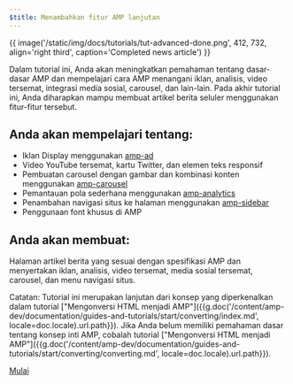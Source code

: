 ```yaml
---
$title: Menambahkan fitur AMP lanjutan
---
```


{{ image('/static/img/docs/tutorials/tut-advanced-done.png', 412, 732, align='right third', caption='Completed news article') }}

Dalam tutorial ini, Anda akan meningkatkan pemahaman tentang dasar-dasar AMP dan mempelajari cara AMP menangani iklan, analisis, video tersemat, integrasi media sosial, carousel, dan lain-lain. Pada akhir tutorial ini, Anda diharapkan mampu membuat artikel berita seluler menggunakan fitur-fitur tersebut.

## Anda akan mempelajari tentang:

- Iklan Display menggunakan [amp-ad](/id/docs/reference/components/amp-ad.html)
- Video YouTube tersemat, kartu Twitter, dan elemen teks responsif
- Pembuatan carousel dengan gambar dan kombinasi konten menggunakan [amp-carousel](/id/docs/reference/components/amp-carousel.html)
- Pemantauan pola sederhana menggunakan [amp-analytics](/id/docs/reference/components/amp-analytics.html)
- Penambahan navigasi situs ke halaman menggunakan [amp-sidebar](/id/docs/reference/components/amp-sidebar.html)
- Penggunaan font khusus di AMP

## Anda akan membuat:

Halaman artikel berita yang sesuai dengan spesifikasi AMP dan menyertakan iklan, analisis, video tersemat, media sosial tersemat, carousel, dan menu navigasi situs.

Catatan: Tutorial ini merupakan lanjutan dari konsep yang diperkenalkan dalam tutorial ["Mengonversi HTML menjadi AMP"]({{g.doc('/content/amp-dev/documentation/guides-and-tutorials/start/converting/index.md', locale=doc.locale).url.path}}). Jika Anda belum memiliki pemahaman dasar tentang konsep inti AMP, cobalah tutorial ["Mengonversi HTML menjadi AMP"]({{g.doc('/content/amp-dev/documentation/guides-and-tutorials/start/converting/converting.md', locale=doc.locale).url.path}}).

<div class="start-button">
<a class="button" href="{{g.doc('/content/docs/fundamentals/add_advanced/setting_up.md', locale=doc.locale).url.path}}"><span class="arrow-next">Mulai</span></a>
</div>